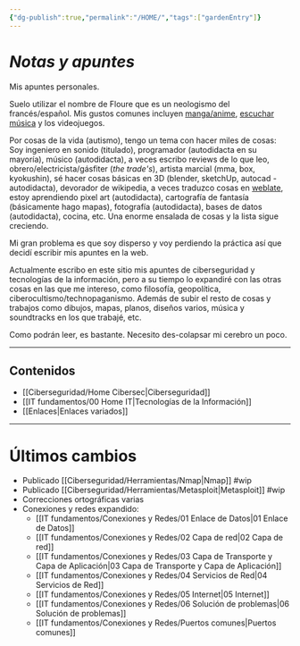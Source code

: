 ```yaml
---
{"dg-publish":true,"permalink":"/HOME/","tags":["gardenEntry"]}
---
```


# _Notas y apuntes_

Mis apuntes personales.

Suelo utilizar el nombre de Floure que es un neologismo del francés/español.
Mis gustos comunes incluyen <a href="https://anilist.co/user/RiotKen/">manga/anime</a>, <a href="https://open.spotify.com/user/31puoh4kzrpzldlbss6bjftds4a4">escuchar música</a> y los videojuegos.

Por cosas de la vida (autismo), tengo un tema con hacer miles de cosas:
Soy ingeniero en sonido (titulado), programador (autodidacta en su mayoría), músico (autodidacta), a veces escribo reviews de lo que leo, obrero/electricista/gásfiter (*the trade's*), artista marcial (mma, box, kyokushin), sé hacer cosas básicas en 3D (blender, sketchUp, autocad - autodidacta), devorador de wikipedia, a veces traduzco cosas en <a href="https://hosted.weblate.org/user/SebMunz/">weblate</a>, estoy aprendiendo pixel art (autodidacta), cartografía de fantasía (básicamente hago mapas), fotografía (autodidacta), bases de datos (autodidacta), cocina, etc. Una enorme ensalada de cosas y la lista sigue creciendo.

Mi gran problema es que soy disperso y voy perdiendo la práctica así que decidí escribir mis apuntes en la web.

Actualmente escribo en este sitio mis apuntes de ciberseguridad y tecnologías de la información, pero a su tiempo lo expandiré con las otras cosas en las que me intereso, como filosofía, geopolítica, ciberocultismo/technopaganismo. Además de subir el resto de cosas y trabajos como dibujos, mapas, planos, diseños varios, música y soundtracks en los que trabajé, etc.

Como podrán leer, es bastante. Necesito des-colapsar mi cerebro un poco.


---

## Contenidos

- [[Ciberseguridad/Home Cibersec\|Ciberseguridad]]
- [[IT fundamentos/00 Home IT\|Tecnologías de la Información]]
- [[Enlaces\|Enlaces variados]]

---

# Últimos cambios

- Publicado [[Ciberseguridad/Herramientas/Nmap\|Nmap]] #wip 
- Publicado [[Ciberseguridad/Herramientas/Metasploit\|Metasploit]] #wip
- Correcciones ortográficas varias
- Conexiones y redes expandido:
	- [[IT fundamentos/Conexiones y Redes/01 Enlace de Datos\|01 Enlace de Datos]]
	- [[IT fundamentos/Conexiones y Redes/02 Capa de red\|02 Capa de red]]
	- [[IT fundamentos/Conexiones y Redes/03 Capa de Transporte y Capa de Aplicación\|03 Capa de Transporte y Capa de Aplicación]]
	- [[IT fundamentos/Conexiones y Redes/04 Servicios de Red\|04 Servicios de Red]]
	- [[IT fundamentos/Conexiones y Redes/05 Internet\|05 Internet]]
	- [[IT fundamentos/Conexiones y Redes/06 Solución de problemas\|06 Solución de problemas]]
	- [[IT fundamentos/Conexiones y Redes/Puertos comunes\|Puertos comunes]]

